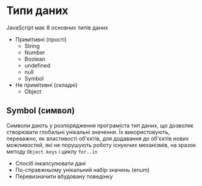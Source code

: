 # Типи даних

JavaScript має 8 основних типів даних

-   Примітивні (прості)
    -   String
    -   Number
    -   Boolean
    -   undefined
    -   null
    -   Symbol
-   Не примітивні (складні)
    -   Object

## Symbol (символ)

Символи дають у розпорядження програміста тип даних, що дозволяє створювати глобальні унікальні значення. Їх використовують, переважно, як властивості об'єктів, для додавання до об'єктів нових можливостей, які не порушують роботу існуючих механізмів, на зразок методу `Object.keys` і циклу `for..in`

-   Спосіб інкапсулювати дані
-   По-справжньому унікальний набір значень (enum)
-   Перевизначити вбудовану поведінку

